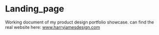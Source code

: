 # Landing_page

Working document of my product design portfolio showcase. can find the real website here: www.harryjamesdesign.com 
